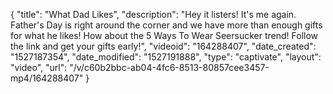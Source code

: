 {
    "title": "What Dad Likes",
    "description": "Hey it listers! It's me again. Father's Day is right around the corner and we have more than enough gifts for what he likes! How about the 5 Ways To Wear Seersucker trend! Follow the link and get your gifts early!",
    "videoid": "164288407",
    "date_created": "1527187354",
    "date_modified": "1527191888",
    "type": "captivate",
    "layout": "video",
    "url": "\/v\/c60b2bbc-ab04-4fc6-8513-80857cee3457-mp4\/164288407"
}
